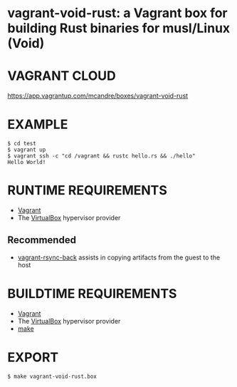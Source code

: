 # vagrant-void-rust: a Vagrant box for building Rust binaries for musl/Linux (Void)

# VAGRANT CLOUD

https://app.vagrantup.com/mcandre/boxes/vagrant-void-rust

# EXAMPLE

```console
$ cd test
$ vagrant up
$ vagrant ssh -c "cd /vagrant && rustc hello.rs && ./hello"
Hello World!
```

# RUNTIME REQUIREMENTS

* [Vagrant](https://www.vagrantup.com)
* The [VirtualBox](https://www.virtualbox.org) hypervisor provider

## Recommended

* [vagrant-rsync-back](https://github.com/smerrill/vagrant-rsync-back) assists in copying artifacts from the guest to the host

# BUILDTIME REQUIREMENTS

* [Vagrant](https://www.vagrantup.com)
* The [VirtualBox](https://www.virtualbox.org) hypervisor provider
* [make](https://www.gnu.org/software/make/)

# EXPORT

```console
$ make vagrant-void-rust.box
```
